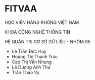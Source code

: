# FITVAA

HỌC VIỆN HÀNG KHÔNG VIỆT NAM

KHOA CÔNG NGHỆ THÔNG TIN

HỆ QUẢN TRỊ CƠ SỞ DỮ LIỆU - NHÓM 05
- Lê Trần Đức Huy
- Hoàng Thị Thanh Trúc
- Cao Thị Yến Nhung
- Lê Dương Anh Thư
- Trần Thảo Vy
  
